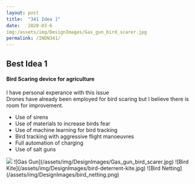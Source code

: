 ```yaml
---
layout: post
title:  "341 Idea 1"
date:   2020-03-6 
img:/assets/img/DesignImages/Gas_gun_bird_scarer.jpg 
permalink: /INDN341/
---
```



## Best Idea 1  
#### Bird Scaring device for agriculture 
I have personal experance with this issue  
Drones have already been employed for bird scaring but I believe there is room for improvement. 
* Use of sirens 
* Use of materials to increase birds fear 
* Use of machine learning for bird tracking 
* Bird tracking with aggressive flight manoeuvres 
* Full automation of charging 
* Use of salt guns   
<img src="{{site.baseurl}}/assets/img/DesignImages/Gas_gun_bird_scarer.jpg">  
![Gas Gun](/assets/img/DesignImages/Gas_gun_bird_scarer.jpg)  
![Bird Kite](/assets/img/DesignImages/bird-deterrent-kite.jpg)  
![Bird Netting](/assets/img/DesignImages/bird_netting.png)  

